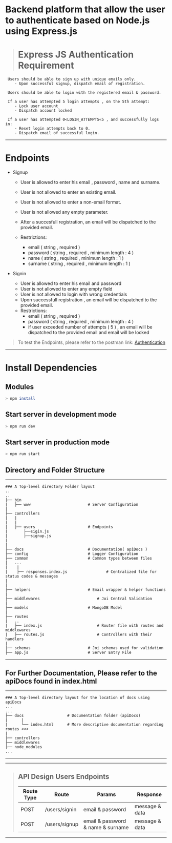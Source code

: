 # Backend platform that allow the user to authenticate based on Node.js using Express.js

># Express JS Authentication Requirement


	 Users should be able to sign up with unique emails only.
		- Upon successful signup, dispatch email of registration.
		
	 Users should be able to login with the registered email & password.
	 
	 If a user has attempted 5 login attempts , on the 5th attempt:
		- Lock user account
		- Dispatch account locked
		
	 If a user has attempted 0<LOGIN_ATTEMPTS<5 , and successfully logs in:
		- Reset login attempts back to 0.
		- Dispatch email of successful login.

---
# Endpoints
- Signup
	- User is allowed to enter his email , password , name and surname.
	- User is not allowed to enter an existing email.
	- User is not allowed to enter a non-email format.
	- User is not allowed any empty parameter.
	- After a succesfull registration, an email will be dispatched to the provided email.
	
	- Restrictions: 
		- email ( string , required )
   		- password ( string , required , minimum length : 4 )
   		- name ( string , required , minimum length : 1 )
   		- surname ( string , required , minimum length : 1 )

- Signin
	- User is allowed to enter his email and password
	- User is not allowed to enter any empty field
	- User is not allowed to login with wrong credentials
	- Upon successfull registration , an email will be dispatched to the provided email.
	- Restrictions:
		- email ( string , required )
   		- password ( string , required , minimum length : 4 )
   		- if user exceeded number of attempts ( 5 ) , an email will be dispatched to the provided email and email will be locked
> To test the Endpoints, please refer to the postman link:
> [Authentication](https://www.getpostman.com/collections/9a30036430c593b52aca)
---
# Install Dependencies
## Modules
```bash
> npm install
```
## Start server in development mode
```bash
> npm run dev 
```

## Start server in production mode
```bash
> npm run start
```

## Directory and Folder Structure
---
	### A Top-level directory Folder layout
	..
	..
	├── bin
	|   ├──	www							# Server Configuration
	|
	├── controllers						
	|	|
	|	|
	|	├── users						# Endpoints
	|		├──sigin.js		
	|		├──signup.js
	|
	|
	├── docs							# Documentation( apiDocs )
	├── config							# Logger Configuration
	├── common							# Common types between files
	|	...
	|	 |						
	|	 ├── responses.index.js					# Centralized file for status codes & messages
	|
	|
	├── helpers							# Email wrapper & helper functions
	|
	├── middlewares							# Joi Central Validation
	|
	├── models							# MongoDB Model
	|
	├── routes
	|	..		
	|	├── index.js						# Router file with routes and middlewares
	|	├── routes.js						# Controllers with their handlers
	|
	├── schemas							# Joi schemas used for validation
	├── app.js							# Server Entry File

---

## For Further Documentation, Please refer to the apiDocs found in index.html

---

    ### A Top-level directory layout for the location of docs using apiDocs
    ...
    ...
    ├── docs                   # Documentation folder (apiDocs)
    |      |
    |      └── index.html      # More descriptive documentation regarding routes <<<
    |
    ├── controllers
    ├── middlewares
    ├── node_modules
    ...

---







---

> ## API Design Users Endpoints
>
> | Route Type | Route           | Params                                                              | Response                |
> | ---------- | --------------- | ------------------------------------------------------------------- | ----------------------- |
> | POST       | /users/signin    | email & password                                                    | message & data |
> | POST       | /users/signup | email & password & name & surname                    | message & data|
---


